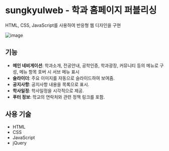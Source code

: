 # sungkyulweb - 학과 홈페이지 퍼블리싱

HTML, CSS, JavaScript를 사용하여 반응형 웹 디자인을 구현

![image](https://github.com/user-attachments/assets/afd74570-e00a-4fcf-9fde-b343dcb72c14)


## 기능

- **메인 네비게이션**: 학과소개, 전공안내, 공학인증, 학과광장, 커뮤니티 등의 메뉴로 구성, 메뉴 항목 호버 시 서브 메뉴 표시
- **슬라이더**: 주요 이미지를 자동으로 슬라이드하여 보여줌.
- **공지사항**: 공지사항 내용을 목록으로 표시.
- **학사일정**: 학사일정을 시각적으로 제공.
- **푸터 정보**: 학교의 연락처와 관련 정책 링크를 포함.

## 사용 기술

- HTML
- CSS
- JavaScript
- jQuery
